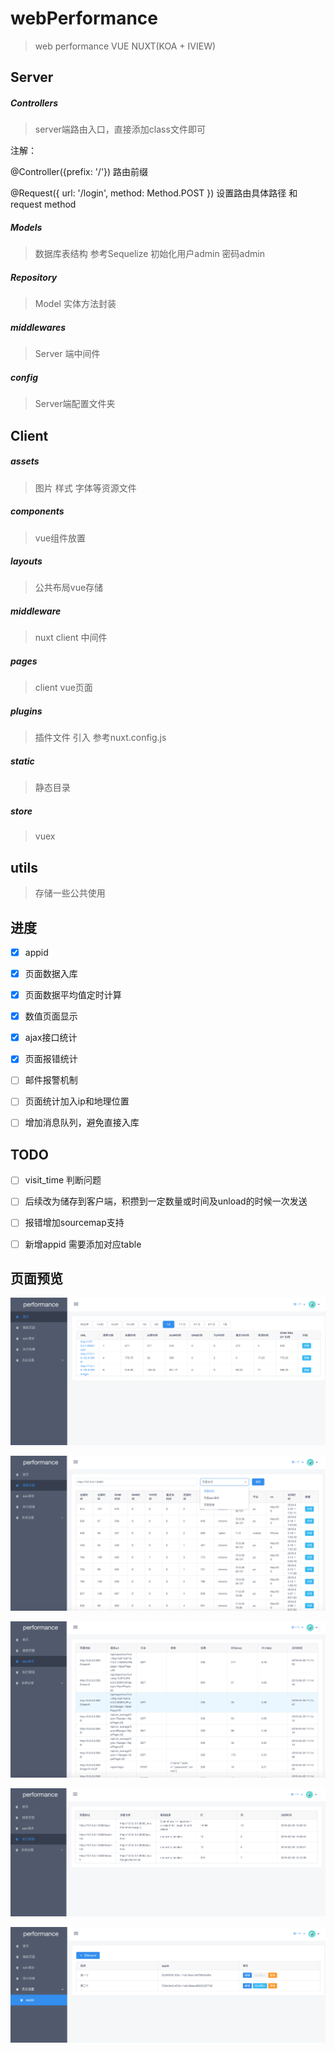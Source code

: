 # webPerformance

> web performance   VUE NUXT(KOA + IVIEW)

## Server

##### Controllers

> server端路由入口，直接添加class文件即可

注解：

@Controller({prefix: '/'})  路由前缀

@Request({ url: '/login', method: Method.POST })  设置路由具体路径 和request method


##### Models

> 数据库表结构 参考Sequelize  初始化用户admin 密码admin

##### Repository

> Model 实体方法封装

##### middlewares

> Server 端中间件

##### config

> Server端配置文件夹


## Client

##### assets

> 图片 样式 字体等资源文件

##### components 

> vue组件放置

##### layouts

> 公共布局vue存储

##### middleware  

> nuxt client 中间件

##### pages 

> client vue页面

##### plugins

> 插件文件 引入 参考nuxt.config.js

##### static

> 静态目录

##### store 

> vuex


## utils

> 存储一些公共使用


## 进度

- [x] appid

- [x] 页面数据入库

- [x] 页面数据平均值定时计算

- [x] 数值页面显示

- [x] ajax接口统计

- [x] 页面报错统计

- [ ] 邮件报警机制

- [ ] 页面统计加入ip和地理位置

- [ ] 增加消息队列，避免直接入库

## TODO 

- [ ] visit_time 判断问题 

- [ ] 后续改为储存到客户端，积攒到一定数量或时间及unload的时候一次发送

- [ ] 报错增加sourcemap支持

- [ ] 新增appid 需要添加对应table 


## 页面预览

![首页](https://raw.githubusercontent.com/RickPlus/webPerformance/master/static/preview/1.png)

![搜索](https://raw.githubusercontent.com/RickPlus/webPerformance/master/static/preview/2.png)

![ajax](https://raw.githubusercontent.com/RickPlus/webPerformance/master/static/preview/3.png)

![报错](https://raw.githubusercontent.com/RickPlus/webPerformance/master/static/preview/4.png)

![appid](https://raw.githubusercontent.com/RickPlus/webPerformance/master/static/preview/5.png)

